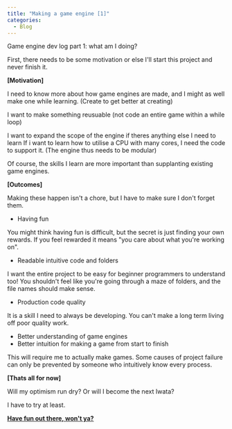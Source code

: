 ```yaml
--- 
title: "Making a game engine [1]"
categories:
  - Blog
---
```


Game engine dev log part 1: what am I doing?

First, there needs to be some motivation or else I'll start this project and never finish it.

<b>[Motivation]</b>

I need to know more about how game engines are made, and I might as well make one while learning.
(Create to get better at creating)

I want to make something reusuable (not code an entire game within a while loop)

I want to expand the scope of the engine if theres anything else I need to learn
If i want to learn how to utilise a CPU with many cores, I need the code to support it.
(The engine thus needs to be modular)

Of course, the skills I learn are more important than supplanting existing game engines.

<b>[Outcomes]</b>

Making these happen isn't a chore, but I have to make sure I don't forget them.

 - Having fun

You might think having fun is difficult, but the secret is just finding your own rewards. 
If you feel rewarded it means "you care about what you're working on".

 - Readable intuitive code and folders
 
I want the entire project to be easy for beginner programmers to understand too!
You shouldn't feel like you're going through a maze of folders, and the file names should make sense.
 
 - Production code quality

It is a skill I need to always be developing. You can't make a long term living off poor quality work.

 - Better understanding of game engines
 - Better intuition for making a game from start to finish

This will require me to actually make games. Some causes of project failure can only be prevented by someone who intuitively know every process.

<b>[Thats all for now]</b>

Will my optimism run dry? Or will I become the next Iwata?

I have to try at least.

<b><a href="https://github.com/iuyhcdfs/amaneshi">Have fun out there, won't ya?</a></b>
